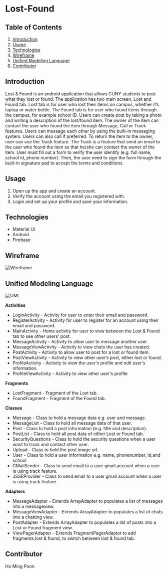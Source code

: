 
# Lost-Found

## Table of Contents

1. [Introduction](#Introduction)
2. [Usage](#Usage)
3. [Technologies](#Technologies)
4. [Wireframe](#Wireframe)
5. [Unified Modeling Language](#Unified-Modeling-Language)
6. [Contributor](#Contributor)

## Introduction

Lost & Found is an android application that allows CUNY students to post what they lost or found. The application has two main screen, Lost and Found tab. Lost tab is for user who lost their items on campus, whether it’s laptop or water bottle. The Found tab is for user who found items through the campus, for example school ID. Users can create post by taking a photo and writing a description of the lost/found item. The owner of the item can contact the user who found the item through Message, Call or Track features. Users can message each other by using the built-in messaging system. Users can also call if preferred. To return the item to the owner, user can use the Track feature. The Track is a feature that send an email to the user who found the item so that he/she can contact the owner of the item. User must fill out a form to verify the user identify (e.g. full name, school id, phone number). Then, the user need to sign the form through the built-in signature pad to accept the terms and conditions.

## Usage
1) Open up the app and create an account.
2) Verify the account using the email you registered with.
3) Login and set up your profile and save your information.

## Technologies
- Material UI
- Android
- Firebase

## Wireframe    

![Wireframe](./imgs/wireframe.png)

## Unified Modeling Language  

![UML](./imgs/uml.png)

**Activities**  
- LoginActivity - Activity for user to enter their email and password.   
- RegisterActivity - Activity for user to register for an account using their email and password.   
- MainActivity - Home activity for user to view between the Lost & Found tab to see other users' post. 
- MessageActivity - Activity to allow user to message another user.
- MessageViewActivity - Activity to view chats the user has created.
- PostActivity - Activity to allow user to post for a lost or found item.
- PostViewActivity - Activity to view other user’s post, either lost or found.
- ProfileActivity - Activity to view the user's profile and edit user's information.
- ProfileViewActivity - Activity to view other user's profile

**Fragments**  
- LostFragment - Fragment of the Lost tab.  
- FoundFragment - Fragment of the Found tab.  

**Classes**  
- Message - Class to hold a message data e.g. user and message.  
- MessageList - Class to hold all message data of that user.  
- Post - Class to hold a post information (e.g. title and description).  
- PostList - Class to hold all post data of either Lost or Found tab.  
- SecurityQuestions - Class to hold the security questions when a user want to track and contact other user.  
- Upload - Class to hold the post image url.   
- User - Class to hold a user information e.g. name, phonenumber, id,and school  
- GMailSender - Class to send email to a user gmail account when a user is using track feature.  
- JSSEProvider - Class to send email to a user gmail account when a user is using track feature.

**Adapters**  
- MessageAdapter - Extends ArrayAdapter to populates a list of messages into a messageview.
- MessageViewAdapter - Extends ArrayAdapter to populates a list of chats into a chatting view.
- PostAdapter - Extends ArrayAdapter to populates a list of posts into a Lost or Found fragment view.  
- ViewPagerAdapter - Extends FragmentPagerAdapter to add fragments,lost & found, to switch between lost & found tab.

## Contributor  
Ho Ming Poon

